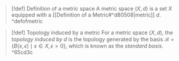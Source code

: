 >[!def] Definition of a metric space
>A metric space $(X,d)$ is a set $X$ equipped with a [[Definition of a Metric#^d80508|metric]] $d$. ^defofmetric

>[!def] Topology induced by a metric
>For a metric space $(X,d)$, the *topology induced by $d$* is the topology generated by the basis $\mathcal{B} = \{B(x,\epsilon) \mid x \in X, \epsilon > 0\}$, which is known as the *standard basis*. ^65cd3c